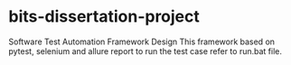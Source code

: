 # bits-dissertation-project
Software Test Automation Framework Design
This framework based on pytest, selenium  and allure report
to run the test case refer to run.bat file.
